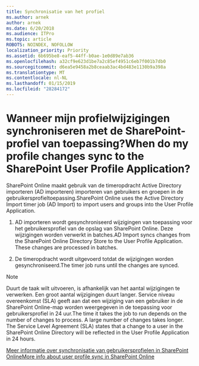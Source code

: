 ```yaml
---
title: Synchronisatie van het profiel
ms.author: arnek
author: arnek
ms.date: 6/20/2018
ms.audience: ITPro
ms.topic: article
ROBOTS: NOINDEX, NOFOLLOW
localization_priority: Priority
ms.assetid: 6b695be8-eaf5-44ff-b0ae-1e0d89e7ab36
ms.openlocfilehash: a32cf9e623d1be7a2c85ef4951c6eb7f001b7db0
ms.sourcegitcommit: d6ea5e9458a2b8ceaab3ac4bd483e1130b9a398a
ms.translationtype: MT
ms.contentlocale: nl-NL
ms.lasthandoff: 01/15/2019
ms.locfileid: "28284172"
---
```

# <a name="when-do-my-profile-changes-sync-to-the-sharepoint-user-profile-application"></a><span data-ttu-id="39ae4-102">Wanneer mijn profielwijzigingen synchroniseren met de SharePoint-profiel van toepassing?</span><span class="sxs-lookup"><span data-stu-id="39ae4-102">When do my profile changes sync to the SharePoint User Profile Application?</span></span>

<span data-ttu-id="39ae4-103">SharePoint Online maakt gebruik van de timeropdracht Active Directory importeren (AD importeren) importeren van gebruikers en groepen in de gebruikersprofieltoepassing.</span><span class="sxs-lookup"><span data-stu-id="39ae4-103">SharePoint Online uses the Active Directory Import timer job (AD Import) to import users and groups into the User Profile Application.</span></span> 
  
1. <span data-ttu-id="39ae4-p101">AD importeren wordt gesynchroniseerd wijzigingen van toepassing voor het gebruikersprofiel van de opslag van SharePoint Online. Deze wijzigingen worden verwerkt in batches.</span><span class="sxs-lookup"><span data-stu-id="39ae4-p101">AD Import syncs changes from the SharePoint Online Directory Store to the User Profile Application. These changes are processed in batches.</span></span>
    
2. <span data-ttu-id="39ae4-106">De timeropdracht wordt uitgevoerd totdat de wijzigingen worden gesynchroniseerd.</span><span class="sxs-lookup"><span data-stu-id="39ae4-106">The timer job runs until the changes are synced.</span></span>
    
> [!NOTE]
> <span data-ttu-id="39ae4-p102">Duurt de taak wilt uitvoeren, is afhankelijk van het aantal wijzigingen te verwerken. Een groot aantal wijzigingen duurt langer. Service niveau overeenkomst (SLA) geeft aan dat een wijziging van een gebruiker in de SharePoint Online-map worden weergegeven in de toepassing voor gebruikersprofiel in 24 uur.</span><span class="sxs-lookup"><span data-stu-id="39ae4-p102">The time it takes the job to run depends on the number of changes to process. A large number of changes takes longer. The Service Level Agreement (SLA) states that a change to a user in the SharePoint Online Directory will be reflected in the User Profile Application in 24 hours.</span></span> 
  
[<span data-ttu-id="39ae4-110">Meer informatie over synchronisatie van gebruikersprofielen in SharePoint Online</span><span class="sxs-lookup"><span data-stu-id="39ae4-110">More info about user profile sync in SharePoint Online</span></span>](https://go.microsoft.com/fwlink/?linkid=875671)
  

